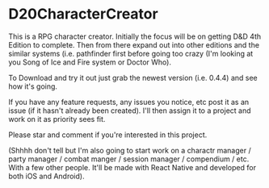 # D20CharacterCreator

This is a RPG character creator. Initially the focus will be on getting D&D 4th Edition to complete. Then from there expand out into other editions and the similar systems (i.e. pathfinder first before going too crazy (I'm looking at you Song of Ice and Fire system or Doctor Who).

To Download and try it out just grab the newest version (i.e. 0.4.4) and see how it's going.

If you have any feature requests, any issues you notice, etc post it as an issue (if it hasn't already been created). I'll then assign it to a project and work on it as priority sees fit.

Please star and comment if you're interested in this project.


(Shhhh don't tell but I'm also going to start work on a charactr manager / party manager / combat manger / session manager / compendium / etc. With a few other people. It'll be made with React Native and developed for both iOS and Android).
